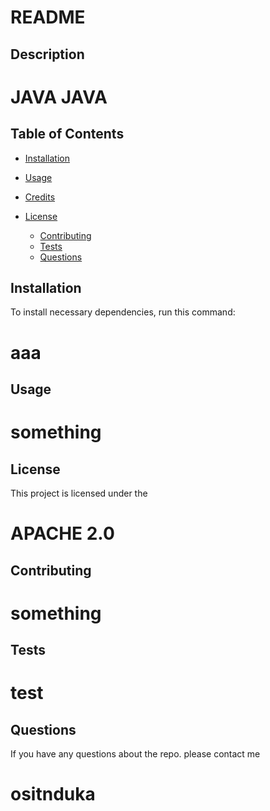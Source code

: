 # README

  ## Description

  # JAVA JAVA

  ## Table of Contents

  * [Installation](#installation)
  * [Usage](#usage)
  * [Credits](#credits)
  * [License](#license)
  
    * [Contributing](#contributing)
     * [Tests](#tests)
     * [Questions](#questions)



  ## Installation

  To install necessary dependencies, run this command:

  # aaa


  ## Usage

  # something

  ## License

  This project is licensed under the

  # APACHE 2.0

  ## Contributing

  # something

  ## Tests

  # test

  ## Questions

  If you have any questions about the repo. please contact me

  # ositnduka


  


